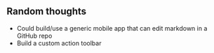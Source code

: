 ## Random thoughts

- Could build/use a generic mobile app that can edit markdown in a GitHub repo
- Build a custom action toolbar